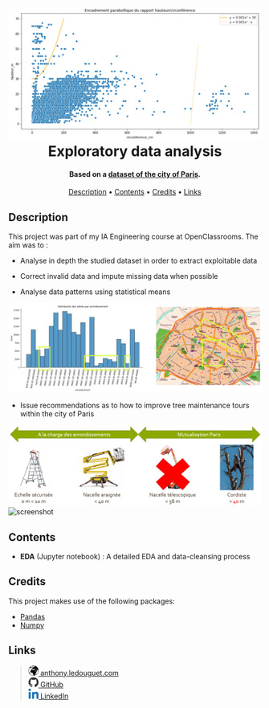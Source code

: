 <h1 align="center">
  <br>
  <img src="https://github.com/1Tatsumaru1/exploratory-data-analysis/blob/master/img/values.png" alt="values">
  <br>
  Exploratory data analysis
  <br>
</h1>

<h4 align="center">
  Based on a 
  <a href="https://opendata.paris.fr/explore/dataset/les-arbres/map" target="_blank">dataset of the city of Paris</a>.
</h4>

<p align="center">
  <a href="#description">Description</a> •
  <a href="#contents">Contents</a> •
  <a href="#credits">Credits</a> •
  <a href="#links">Links</a>
</p>

## Description

This project was part of my IA Engineering course at OpenClassrooms. 
The aim was to :<br>
* Analyse in depth the studied dataset in order to extract exploitable data

* Correct invalid data and impute missing data when possible

* Analyse data patterns using statistical means

![screenshot](https://github.com/1Tatsumaru1/exploratory-data-analysis/blob/master/img/arrondissement.png)

* Issue recommendations as to how to improve tree maintenance tours within the city of Paris

![screenshot](https://github.com/1Tatsumaru1/exploratory-data-analysis/blob/master/img/recommendation.png)
![screenshot](https://github.com/1Tatsumaru1/exploratory-data-analysis/blob/master/img/tournée.png)


## Contents

* **EDA** (Jupyter notebook) : A detailed EDA and data-cleansing process

## Credits

This project makes use of the following packages:

- [Pandas](https://pandas.pydata.org/)
- [Numpy](https://numpy.org/)

## Links

> <a href="https://anthony.ledouguet.com"><img src="https://github.com/1Tatsumaru1/azure_reco_api/blob/main/img/world.png" alt="website" width="20" /> anthony.ledouguet.com</a><br>
> <a href="https://github.com/1Tatsumaru1"><img src="https://github.com/1Tatsumaru1/azure_reco_api/blob/main/img/github.png" alt="github" width="20" /> GitHub</a><br>
> <a href="https://www.linkedin.com/in/anthony-le-douguet/"><img src="https://github.com/1Tatsumaru1/azure_reco_api/blob/main/img/linkedin.png" alt="linkedin" width="20" />
LinkedIn</a>
